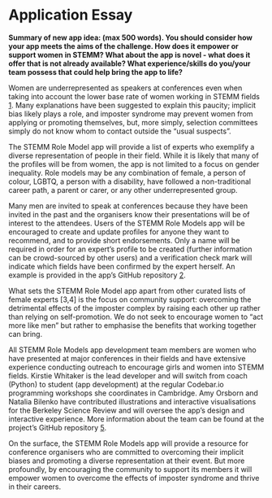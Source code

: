 # Application Essay

**Summary of new app idea: (max 500 words). You should consider how your app meets the aims of the challenge. How does it empower or support women in STEMM? What about the app is novel - what does it offer that is not already available? What experience/skills do you/your team possess that could help bring the app to life?**

Women are underrepresented as speakers at conferences even when taking into account the lower base rate of women working in STEMM fields [1]. Many explanations have been suggested to explain this paucity; implicit bias likely plays a role, and imposter syndrome may prevent women from applying or promoting themselves, but, more simply, selection committees simply do not know whom to contact outside the “usual suspects”.

The STEMM Role Model app will provide a list of experts who exemplify a diverse representation of people in their field. While it is likely that many of the profiles will be from women, the app is not limited to a focus on gender inequality. Role models may be any combination of female, a person of colour, LGBTQ, a person with a disability, have followed a non-traditional career path, a parent or carer, or any other underrepresented group.

Many men are invited to speak at conferences because they have been invited in the past and the organisers know their presentations will be of interest to the attendees. Users of the STEMM Role Models app will be encouraged to create and update profiles for anyone they want to recommend, and to provide short endorsements. Only a name will be required in order for an expert’s profile to be created (further information can be crowd-sourced by other users) and a verification check mark will indicate which fields have been confirmed by the expert herself. An example is provided in the app’s GitHub repository [2].

What sets the STEMM Role Model app apart from other curated lists of female experts [3,4] is the focus on community support: overcoming the detrimental effects of the imposter complex by raising each other up rather than relying on self-promotion. We do not seek to encourage women to “act more like men” but rather to emphasise the benefits that working together can bring.

All STEMM Role Models app development team members are women who have presented at major conferences in their fields and have extensive experience conducting outreach to encourage girls and women into STEMM fields. Kirstie Whitaker is the lead developer and will switch from coach (Python) to student (app development) at the regular Codebar.io programming workshops she coordinates in Cambridge. Amy Orsborn and Natalia Bilenko have contributed illustrations and interactive visualisations for the Berkeley Science Review and will oversee the app’s design and interactive experience. More information about the team can be found at the project’s GitHub repository [5].

On the surface, the STEMM Role Models app will provide a resource for conference organisers who are committed to overcoming their implicit biases and promoting a diverse representation at their event. But more profoundly, by encouraging the community to support its members it will empower women to overcome the effects of imposter syndrome and thrive in their careers.

[1]: http://biaswatchneuro.com
[2]: https://github.com/KirstieJane/STEMMRoleModels/blob/master/ProfileExample.md
[3]: http://anneslist.net
[4]: http://thewomensroom.org.uk
[5]: https://github.com/KirstieJane/STEMMRoleModels/blob/master/MeetTheTeam.md
